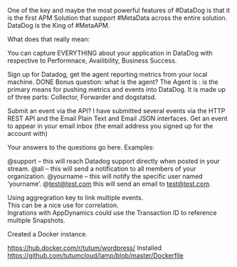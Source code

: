 One of the key and maybe the most powerful features of #DataDog is that it is the first APM Solution that support #MetaData across the entire solution. DataDog is the King of #MetaAPM.  

What does that really mean:

You can capture EVERYTHING about your application in DataDog with respective to Performnace, Availibility, Business Success.



Sign up for Datadog, get the agent reporting metrics from your local machine. DONE
Bonus question: what is the agent? The Agent is : is the primary means for pushing metrics and events into DataDog.  It is made up of three parts: Collector, Forwarder and dogstatsd. 

Submit an event via the API? I have submitted several events via the HTTP REST API and the Email Plain Text and Email JSON interfaces.
Get an event to appear in your email inbox (the email address you signed up for the account with)



Your answers to the questions go here.
Examples:

@support – this will reach Datadog support directly when posted in your stream.
@all – this will send a notification to all members of your organization.
@yourname – this will notify the specific user named ‘yourname’.
@test@test.com this will send an email to test@test.com.

Using aggregration key to link multiple events.   
This can be a nice use for correlation.  
Ingrations with AppDynamics could use the Transaction ID to reference multiple Snapshots. 

Created a Docker instance. 

https://hub.docker.com/r/tutum/wordpress/
Installed https://github.com/tutumcloud/lamp/blob/master/Dockerfile



